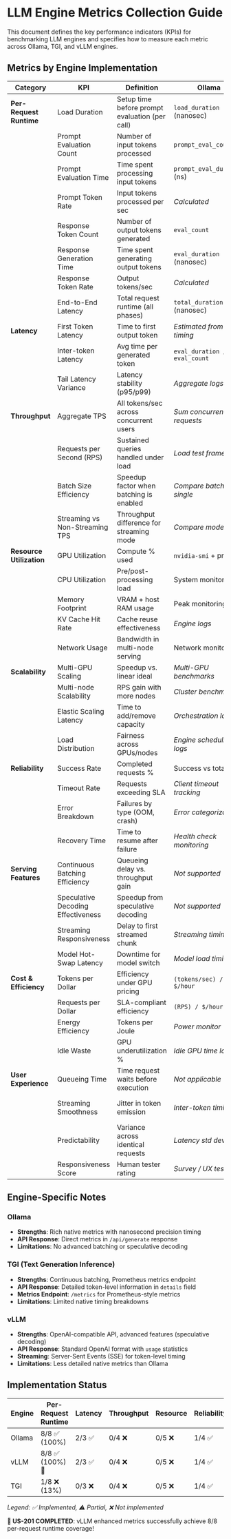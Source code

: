 # LLM Engine Metrics Collection Guide

This document defines the key performance indicators (KPIs) for benchmarking LLM engines and specifies how to measure each metric across Ollama, TGI, and vLLM engines.

## Metrics by Engine Implementation

| **Category**             | **KPI**                            | **Definition**                                 | **Ollama**                   | **TGI**                     | **vLLM**                    |
| ------------------------ | ---------------------------------- | ---------------------------------------------- | ---------------------------- | --------------------------- | --------------------------- |
| **Per-Request Runtime**  | Load Duration                      | Setup time before prompt evaluation (per call) | `load_duration` (nanosec)    | *Not available*             | *Estimated from timing*     |
|                          | Prompt Evaluation Count            | Number of input tokens processed               | `prompt_eval_count`          | `details.prefill` length    | `usage.prompt_tokens`       |
|                          | Prompt Evaluation Time             | Time spent processing input tokens             | `prompt_eval_duration` (ns)  | *Estimated from timing*     | *Measured from streaming*   |
|                          | Prompt Token Rate                  | Input tokens processed per sec                 | *Calculated*                 | *Calculated*                | *Calculated*                |
|                          | Response Token Count               | Number of output tokens generated              | `eval_count`                 | `details.tokens` length     | `usage.completion_tokens`   |
|                          | Response Generation Time           | Time spent generating output tokens            | `eval_duration` (nanosec)    | *Calculated from tokens*    | *Measured from streaming*   |
|                          | Response Token Rate                | Output tokens/sec                              | *Calculated*                 | *Calculated*                | *Calculated*                |
|                          | End-to-End Latency                 | Total request runtime (all phases)             | `total_duration` (nanosec)   | *Client-side timing*        | *Client-side timing*        |
| **Latency**              | First Token Latency                | Time to first output token                     | *Estimated from timing*      | *From streaming response*   | *From streaming response*   |
|                          | Inter-token Latency                | Avg time per generated token                   | `eval_duration / eval_count` | *From token timestamps*     | *From streaming timing*     |
|                          | Tail Latency Variance              | Latency stability (p95/p99)                    | *Aggregate logs*             | *Aggregate logs*            | *Aggregate logs*            |
| **Throughput**           | Aggregate TPS                      | All tokens/sec across concurrent users         | *Sum concurrent requests*    | *Sum concurrent requests*   | *Sum concurrent requests*   |
|                          | Requests per Second (RPS)          | Sustained queries handled under load           | *Load test framework*        | *Load test framework*       | *Load test framework*       |
|                          | Batch Size Efficiency              | Speedup factor when batching is enabled        | *Compare batch vs single*    | *TGI batching metrics*      | *vLLM batching metrics*     |
|                          | Streaming vs Non-Streaming TPS     | Throughput difference for streaming mode       | *Compare modes*              | *Compare modes*             | *Compare modes*             |
| **Resource Utilization** | GPU Utilization                    | Compute % used                                 | `nvidia-smi` + profiler      | `nvidia-smi` + `/metrics`   | `nvidia-smi` + profiler     |
|                          | CPU Utilization                    | Pre/post-processing load                       | System monitor               | System monitor              | System monitor              |
|                          | Memory Footprint                   | VRAM + host RAM usage                          | Peak monitoring              | `/metrics` endpoint         | Peak monitoring             |
|                          | KV Cache Hit Rate                  | Cache reuse effectiveness                      | *Engine logs*                | *TGI internal metrics*      | *vLLM internal metrics*     |
|                          | Network Usage                      | Bandwidth in multi-node serving                | Network monitor              | Network monitor             | Network monitor             |
| **Scalability**          | Multi-GPU Scaling                  | Speedup vs. linear ideal                       | *Multi-GPU benchmarks*       | *TGI tensor parallelism*    | *vLLM tensor parallelism*   |
|                          | Multi-node Scalability             | RPS gain with more nodes                       | *Cluster benchmarks*         | *Cluster benchmarks*        | *Cluster benchmarks*        |
|                          | Elastic Scaling Latency            | Time to add/remove capacity                    | *Orchestration logs*         | *K8s HPA metrics*           | *K8s HPA metrics*           |
|                          | Load Distribution                  | Fairness across GPUs/nodes                     | *Engine scheduling logs*     | *TGI scheduler metrics*     | *vLLM scheduler metrics*    |
| **Reliability**          | Success Rate                       | Completed requests %                           | Success vs total             | Success vs total            | Success vs total            |
|                          | Timeout Rate                       | Requests exceeding SLA                         | *Client timeout tracking*    | *Client timeout tracking*   | *Client timeout tracking*   |
|                          | Error Breakdown                    | Failures by type (OOM, crash)                  | *Error categorization*       | *TGI error logs*            | *vLLM error logs*           |
|                          | Recovery Time                      | Time to resume after failure                   | *Health check monitoring*    | *Health check monitoring*   | *Health check monitoring*   |
| **Serving Features**     | Continuous Batching Efficiency     | Queueing delay vs. throughput gain             | *Not supported*              | *TGI batching analysis*     | *vLLM batching analysis*    |
|                          | Speculative Decoding Effectiveness | Speedup from speculative decoding              | *Not supported*              | *Not supported*             | *vLLM speculative metrics*  |
|                          | Streaming Responsiveness           | Delay to first streamed chunk                  | *Streaming timing*           | *SSE timing analysis*       | *SSE timing analysis*       |
|                          | Model Hot-Swap Latency             | Downtime for model switch                      | *Model load timing*          | *Container restart time*    | *Model load timing*         |
| **Cost & Efficiency**    | Tokens per Dollar                  | Efficiency under GPU pricing                   | `(tokens/sec) / $/hour`      | `(tokens/sec) / $/hour`     | `(tokens/sec) / $/hour`     |
|                          | Requests per Dollar                | SLA-compliant efficiency                       | `(RPS) / $/hour`             | `(RPS) / $/hour`            | `(RPS) / $/hour`            |
|                          | Energy Efficiency                  | Tokens per Joule                               | *Power monitor*              | *Power monitor*             | *Power monitor*             |
|                          | Idle Waste                         | GPU underutilization %                         | *Idle GPU time logs*         | *Idle GPU time logs*        | *Idle GPU time logs*        |
| **User Experience**      | Queueing Time                      | Time request waits before execution            | *Not applicable*             | *TGI queue metrics*         | *vLLM queue metrics*        |
|                          | Streaming Smoothness               | Jitter in token emission                       | *Inter-token timing*         | *Token timestamp analysis*  | *Token timestamp analysis*  |
|                          | Predictability                     | Variance across identical requests             | *Latency std deviation*      | *Latency std deviation*     | *Latency std deviation*     |
|                          | Responsiveness Score               | Human tester rating                            | *Survey / UX test*           | *Survey / UX test*          | *Survey / UX test*          |

## Engine-Specific Notes

### Ollama
- **Strengths**: Rich native metrics with nanosecond precision timing
- **API Response**: Direct metrics in `/api/generate` response
- **Limitations**: No advanced batching or speculative decoding

### TGI (Text Generation Inference)
- **Strengths**: Continuous batching, Prometheus metrics endpoint
- **API Response**: Detailed token-level information in `details` field
- **Metrics Endpoint**: `/metrics` for Prometheus-style metrics
- **Limitations**: Limited native timing breakdowns

### vLLM
- **Strengths**: OpenAI-compatible API, advanced features (speculative decoding)
- **API Response**: Standard OpenAI format with `usage` statistics
- **Streaming**: Server-Sent Events (SSE) for token-level timing
- **Limitations**: Less detailed native metrics than Ollama

## Implementation Status

| Engine | Per-Request Runtime | Latency | Throughput | Resource | Reliability |
|--------|-------------------|---------|------------|----------|-------------|
| Ollama | 8/8 ✅ (100%)     | 2/3 ✅  | 0/4 ❌     | 0/5 ❌   | 1/4 ✅      |
| vLLM   | 8/8 ✅ (100%) 🎉  | 2/3 ✅  | 0/4 ❌     | 0/5 ❌   | 1/4 ✅      |
| TGI    | 1/8 ❌ (13%)      | 0/3 ❌  | 0/4 ❌     | 0/5 ❌   | 1/4 ✅      |

*Legend: ✅ Implemented, ⚠️ Partial, ❌ Not implemented*

**🎉 US-201 COMPLETED**: vLLM enhanced metrics successfully achieve 8/8 per-request runtime coverage!
